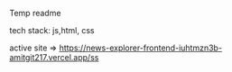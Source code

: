 Temp readme

tech stack: js,html, css

active site => https://news-explorer-frontend-iuhtmzn3b-amitgit217.vercel.app/ss